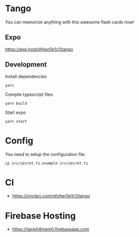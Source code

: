 # Tango

You can memorize anything with this awesome flash cards now!

## Expo

https://exp.host/@her0e1c1/tango

## Development

Install dependencies
```
yarn
```

Compile typescript files
```
yarn build
```

Start expo
```
yarn start
```

# Config

You need to setup the configuration file.

```
cp src/secret.ts.example src/secret.ts
```

# CI
- https://circleci.com/gh/her0e1c1/tango

# Firebase Hosting
- https://tang04mem0.firebaseapp.com
